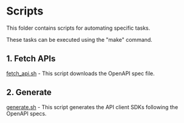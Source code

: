 # Scripts

This folder contains scripts for automating specific tasks.

These tasks can be executed using the "make" command.


## 1. Fetch APIs

[fetch_api.sh](./fetch_api.sh) - This script downloads the OpenAPI spec file.

## 2. Generate

[generate.sh](./generate.sh) - This script generates the API client SDKs following the OpenAPI specs.
